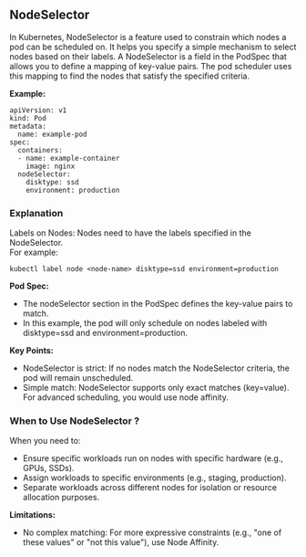 ## NodeSelector

In Kubernetes, NodeSelector is a feature used to constrain which nodes a pod can be scheduled on. It helps you specify a simple mechanism to select nodes based on their labels. A NodeSelector is a field in the PodSpec that allows you to define a mapping of key-value pairs. The pod scheduler uses this mapping to find the nodes that satisfy the specified criteria.

**Example:**

```
apiVersion: v1
kind: Pod
metadata:
  name: example-pod
spec:
  containers:
  - name: example-container
    image: nginx
  nodeSelector:
    disktype: ssd
    environment: production
```

### Explanation

Labels on Nodes: Nodes need to have the labels specified in the NodeSelector.<br>
For example:<br>

`kubectl label node <node-name> disktype=ssd environment=production`<br>

**Pod Spec:**<br>

- The nodeSelector section in the PodSpec defines the key-value pairs to match.<br>
- In this example, the pod will only schedule on nodes labeled with disktype=ssd and environment=production.<br>

**Key Points:**<br>

- NodeSelector is strict: If no nodes match the NodeSelector criteria, the pod will remain unscheduled.<br>
- Simple match: NodeSelector supports only exact matches (key=value). For advanced scheduling, you would use node affinity.<br>

### When to Use NodeSelector ?

When you need to:<br>

- Ensure specific workloads run on nodes with specific hardware (e.g., GPUs, SSDs).<br>
- Assign workloads to specific environments (e.g., staging, production).<br>
- Separate workloads across different nodes for isolation or resource allocation purposes.<br>

**Limitations:**

- No complex matching: For more expressive constraints (e.g., "one of these values" or "not this value"), use Node Affinity.<br>
